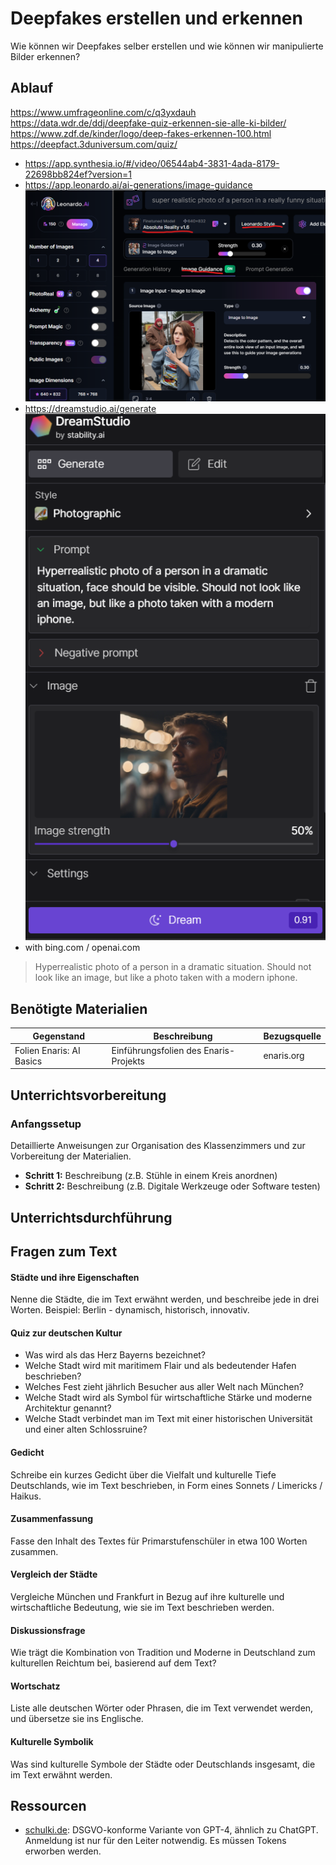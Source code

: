 # Deepfakes erstellen und erkennen
Wie können wir Deepfakes selber erstellen und wie können wir manipulierte Bilder erkennen?

## Ablauf

https://www.umfrageonline.com/c/q3yxdauh
https://data.wdr.de/ddj/deepfake-quiz-erkennen-sie-alle-ki-bilder/
https://www.zdf.de/kinder/logo/deep-fakes-erkennen-100.html
https://deepfact.3duniversum.com/quiz/

* https://app.synthesia.io/#/video/06544ab4-3831-4ada-8179-22698bb824ef?version=1
* https://app.leonardo.ai/ai-generations/image-guidance
![](../res/bilder/leonardo_realistic_photo.png)
* https://dreamstudio.ai/generate
![](../res/bilder/dreamstudio_photo.png)
* with bing.com / openai.com

> Hyperrealistic photo of a person in a dramatic situation. Should not look like an image, but like a photo taken with a modern iphone.

## Benötigte Materialien
| Gegenstand          | Beschreibung                        | Bezugsquelle                        |
|---------------------|-------------------------------------|-------------------------------------|
| Folien Enaris: AI Basics  | Einführungsfolien des Enaris-Projekts | enaris.org |

## Unterrichtsvorbereitung
### Anfangssetup
Detaillierte Anweisungen zur Organisation des Klassenzimmers und zur Vorbereitung der Materialien.
- **Schritt 1:** Beschreibung (z.B. Stühle in einem Kreis anordnen)
- **Schritt 2:** Beschreibung (z.B. Digitale Werkzeuge oder Software testen)

## Unterrichtsdurchführung

## Fragen zum Text

#### Städte und ihre Eigenschaften

Nenne die Städte, die im Text erwähnt werden, und beschreibe jede in drei Worten. Beispiel: Berlin - dynamisch, historisch, innovativ.

#### Quiz zur deutschen Kultur

* Was wird als das Herz Bayerns bezeichnet?
* Welche Stadt wird mit maritimem Flair und als bedeutender Hafen beschrieben?
* Welches Fest zieht jährlich Besucher aus aller Welt nach München?
* Welche Stadt wird als Symbol für wirtschaftliche Stärke und moderne Architektur genannt?
* Welche Stadt verbindet man im Text mit einer historischen Universität und einer alten Schlossruine?

#### Gedicht
Schreibe ein kurzes Gedicht über die Vielfalt und kulturelle Tiefe Deutschlands, wie im Text beschrieben, in Form eines Sonnets / Limericks / Haikus.

#### Zusammenfassung
Fasse den Inhalt des Textes für Primarstufenschüler in etwa 100 Worten zusammen.

#### Vergleich der Städte

Vergleiche München und Frankfurt in Bezug auf ihre kulturelle und wirtschaftliche Bedeutung, wie sie im Text beschrieben werden.

#### Diskussionsfrage

Wie trägt die Kombination von Tradition und Moderne in Deutschland zum kulturellen Reichtum bei, basierend auf dem Text?

#### Wortschatz

Liste alle deutschen Wörter oder Phrasen, die im Text verwendet werden, und übersetze sie ins Englische.

#### Kulturelle Symbolik

Was sind kulturelle Symbole der Städte oder Deutschlands insgesamt, die im Text erwähnt werden.

## Ressourcen
* [schulki.de](schulki.de): DSGVO-konforme Variante von GPT-4, ähnlich zu ChatGPT. Anmeldung ist nur für den Leiter notwendig. Es müssen Tokens erworben werden.
